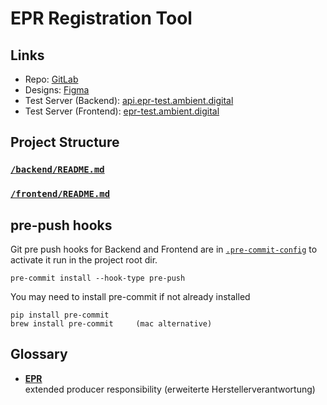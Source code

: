 # EPR Registration Tool

## Links

- Repo: [GitLab](https://gitlab.ambient-innovation.com/giz/epr-registration-tool)
- Designs: [Figma](https://www.figma.com/file/rMPctW2clyHO78B6AYGTTH/GIZ)
- Test Server (Backend): [api.epr-test.ambient.digital](api.epr-test.ambient.digital)
- Test Server (Frontend): [epr-test.ambient.digital](epr-test.ambient.digital)


## Project Structure

### [`/backend/README.md`](./backend/README.md)

### [`/frontend/README.md`](./frontend/README.md)


## pre-push hooks

Git pre push hooks for Backend and Frontend are in [`.pre-commit-config`](./.pre-commit-config.yaml)
to activate it run in the project root dir.

    pre-commit install --hook-type pre-push

You may need to install pre-commit if not already installed

    pip install pre-commit
    brew install pre-commit     (mac alternative)


## Glossary

* **[EPR](https://www.zmart.de/blog/epr-was-ist-die-erweiterte-herstellerverantwortung)**  
  extended producer responsibility
  (erweiterte Herstellerverantwortung)  
